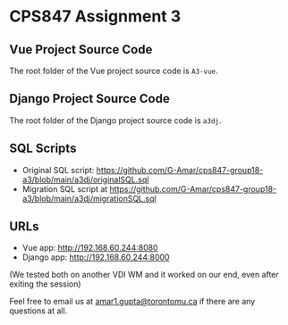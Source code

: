 # CPS847 Assignment 3

## Vue Project Source Code

The root folder of the Vue project source code is `A3-vue`.

## Django Project Source Code

The root folder of the Django project source code is `a3dj`.

## SQL Scripts

- Original SQL script: https://github.com/G-Amar/cps847-group18-a3/blob/main/a3dj/originalSQL.sql 
- Migration SQL script at https://github.com/G-Amar/cps847-group18-a3/blob/main/a3dj/migrationSQL.sql

## URLs

- Vue app: http://192.168.60.244:8080
- Django app: http://192.168.60.244:8000

(We tested both on another VDI WM and it worked on our end, even after exiting the session)

Feel free to email us at amar1.gupta@torontomu.ca if there are any questions at all.
